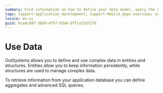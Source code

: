 ```yaml
---
summary: Find information on how to define your data model, query the database and manipulate query results.
tags: support-application_development; support-Mobile_Apps-overview; support-webapps
locale: en-us
guid: bca4c88f-38d9-4f5f-93a6-bffca22d7278
---
```


# Use Data

OutSystems allows you to define and use complex data in entities and structures. Entities allow you to keep information persistently, while structures are used to manage complex data.

To retrieve information from your application database you can define aggregates and advanced SQL queries.
